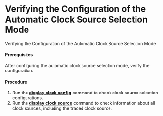 Verifying the Configuration of the Automatic Clock Source Selection Mode
========================================================================

Verifying the Configuration of the Automatic Clock Source Selection Mode

#### Prerequisites

After configuring the automatic clock source selection mode, verify the configuration.


#### Procedure

1. Run the [**display clock config**](cmdqueryname=display+clock+config) command to check clock source selection configurations.
2. Run the [**display clock source**](cmdqueryname=display+clock+source) command to check information about all clock sources, including the traced clock source.